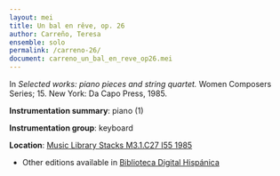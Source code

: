 ```yaml
---
layout: mei
title: Un bal en rêve, op. 26
author: Carreño, Teresa
ensemble: solo 
permalink: /carreno-26/
document: carreno_un_bal_en_reve_op26.mei
---
```


In *Selected works: piano pieces and string quartet.* Women Composers Series; 15. New York: Da Capo Press, 1985.

**Instrumentation summary**: piano (1)

**Instrumentation group**: keyboard

**Location**: <a href="https://tufts-primo.hosted.exlibrisgroup.com/permalink/f/bnf7qa/01TUN_ALMA21106777390003851" target="_blank">Music Library Stacks M3.1.C27 I55 1985</a>
- Other editions available in <a href="http://bdh-rd.bne.es/viewer.vm?id=0000068107&page=1" target="_blank">Biblioteca Digital Hispánica</a>
